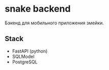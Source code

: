 # snake backend

Бэкенд для мобильного приложения змейки.

## Stack

- FastAPI (python)
- SQLModel
- PostgreSQL

